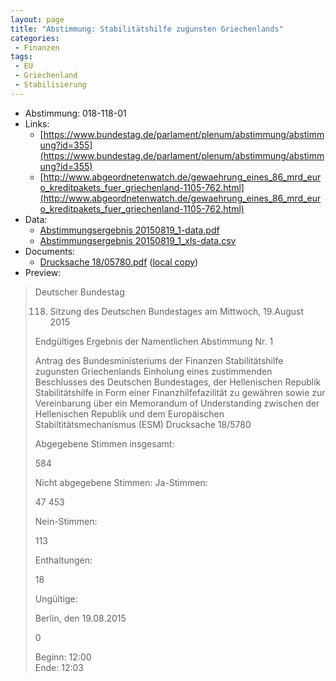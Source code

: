 ```yaml
---
layout: page
title: "Abstimmung: Stabilitätshilfe zugunsten Griechenlands"
categories:
 - Finanzen
tags:
 - EU
 - Griechenland
 - Stabilisierung
---
```


* Abstimmung: 018-118-01
* Links: 
    * [https://www.bundestag.de/parlament/plenum/abstimmung/abstimmung?id=355](https://www.bundestag.de/parlament/plenum/abstimmung/abstimmung?id=355)
    * [http://www.abgeordnetenwatch.de/gewaehrung_eines_86_mrd_euro_kreditpakets_fuer_griechenland-1105-762.html](http://www.abgeordnetenwatch.de/gewaehrung_eines_86_mrd_euro_kreditpakets_fuer_griechenland-1105-762.html)
* Data: 
    * [Abstimmungsergebnis 20150819_1-data.pdf](/res/abstimmungsliste/20150819_1-data.pdf)
    * [Abstimmungsergebnis 20150819_1_xls-data.csv](/res/abstimmungsliste/analyses/20150819_1_xls-data.csv)
* Documents: 
    * [Drucksache 18/05780.pdf](http://dip21.bundestag.de/dip21/btd/18/057/1805780.pdf) ([local copy](/res/abstimmungsdaten/018-118-01/1805780.pdf))
* Preview: 
> Deutscher Bundestag
> 
> 118. Sitzung des Deutschen Bundestages
> am Mittwoch, 19.August 2015
> 
> Endgültiges Ergebnis der Namentlichen Abstimmung Nr. 1
> 
> Antrag des Bundesministeriums der Finanzen
> Stabilitätshilfe zugunsten Griechenlands
> Einholung eines zustimmenden Beschlusses des Deutschen Bundestages, der Hellenischen
> Republik Stabilitätshilfe in Form einer Finanzhilfefazilität zu gewähren sowie zur
> Vereinbarung über ein Memorandum of Understanding zwischen der Hellenischen
> Republik und dem Europäischen Stabiltitätsmechanismus (ESM)
> Drucksache 18/5780
> 
> Abgegebene Stimmen insgesamt:
> 
> 584
> 
> Nicht abgegebene Stimmen:
> Ja-Stimmen:
> 
> 47
> 453
> 
> Nein-Stimmen:
> 
> 113
> 
> Enthaltungen:
> 
> 18
> 
> Ungültige:
> 
> Berlin, den 19.08.2015
> 
> 0
> 
> Beginn: 12:00  
> Ende: 12:03
